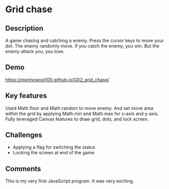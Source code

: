 # Grid chase

## Description
A game chasing and catching a enemy.  Press the cursor keys to move your dot.  The enemy randomly move.  If you catch the enemy, you win.  But the enemy attack you, you lose.

## Demo
https://merinowool100.github.io/G02_grid_chase/

## Key features
Used Math.floor and Math.random to move enemy.  And set move area within the grid by applying Math.min and Math.max for x-axis and y-axis.
Fully leveraged Canvas features to draw grid, dots, and lock screen. 

## Challenges
- Applying a flag for switching the status
- Locking the screen at end of the game

## Comments
This is my very first JavaScript program.  It was very exciting.
